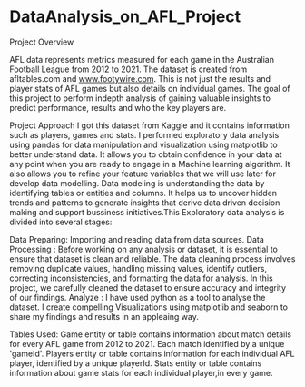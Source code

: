 # DataAnalysis_on_AFL_Project

Project Overview

AFL data represents metrics measured for each game in the Australian Football League from 2012 to 2021. The dataset is created from afltables.com and www.footywire.com. This is not just the results and player stats of AFL games but also details on individual games. The goal of this project to perform indepth analysis of gaining valuable insights to predict performance, results and who the key players are.

Project Approach
I got this dataset from Kaggle and it contains information such as players, games and stats. I performed exploratory data analysis using pandas for data manipulation and visualization using matplotlib  to better understand data. It allows you to obtain confidence in your data at any point when you are ready to engage in a Machine learning algorithm. It also allows you to refine your feature variables that we will use later for develop data modelling. Data modeling is understanding the data by identifying tables or entities and columns.  It helps us to uncover hidden trends and patterns to generate insights that derive data driven decision making and support bussiness initiatives.This Exploratory data analysis is divided into several stages:
 
Data Preparing: Importing and reading data from data sources.
Data Processing : Before working on any analysis or dataset, it is essential to ensure that dataset is clean and reliable. The data cleaning process involves removing duplicate values, handling missing values, identify outliers, correcting inconsistencies, and formatting the data for analysis. In this project, we carefully cleaned the dataset to ensure accuracy and integrity of our findings.
Analyze : I have used python as a tool to analyse the dataset. I create compelling Visualizations using matplotlib and seaborn to share my findings and results in an appleaing way.

Tables Used: 
Game entity or table contains information about match details for every AFL game from 2012 to 2021. Each match identified by a unique 'gameId'.
Players entity or table contains information for each individual AFL player, identified by a unique playerId.
Stats entity or table contains information about game stats for each individual player,in every game. 




